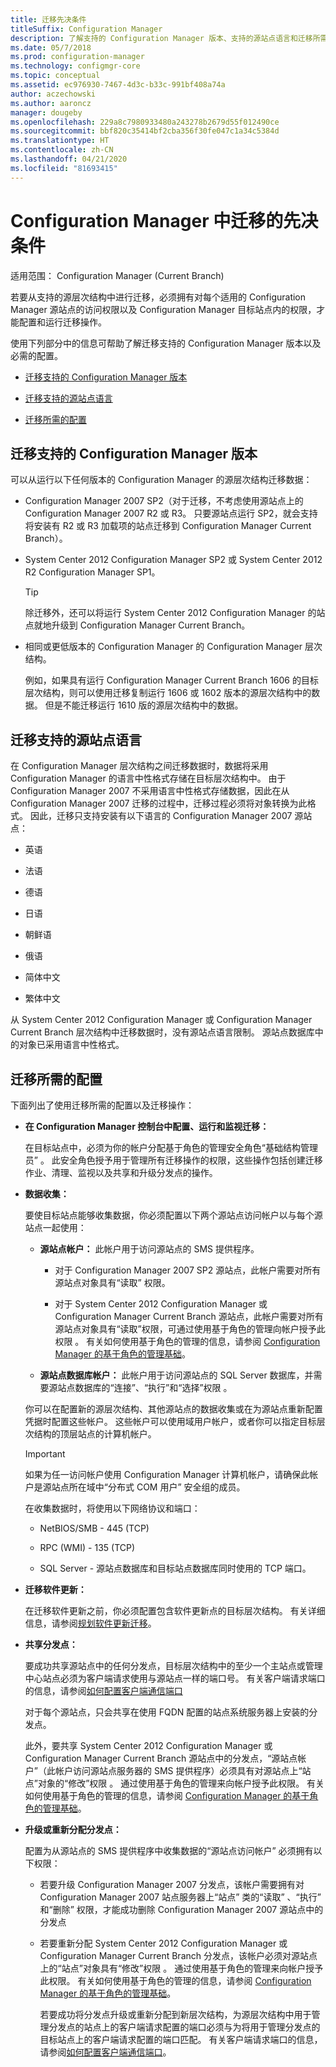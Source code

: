 ```yaml
---
title: 迁移先决条件
titleSuffix: Configuration Manager
description: 了解支持的 Configuration Manager 版本、支持的源站点语言和迁移所需的配置。
ms.date: 05/7/2018
ms.prod: configuration-manager
ms.technology: configmgr-core
ms.topic: conceptual
ms.assetid: ec976930-7467-4d3c-b33c-991bf408a74a
author: aczechowski
ms.author: aaroncz
manager: dougeby
ms.openlocfilehash: 229a8c7980933480a243278b2679d55f012490ce
ms.sourcegitcommit: bbf820c35414bf2cba356f30fe047c1a34c5384d
ms.translationtype: HT
ms.contentlocale: zh-CN
ms.lasthandoff: 04/21/2020
ms.locfileid: "81693415"
---
```

# <a name="prerequisites-for-migration-in-configuration-manager"></a>Configuration Manager 中迁移的先决条件

适用范围：  Configuration Manager (Current Branch)

若要从支持的源层次结构中进行迁移，必须拥有对每个适用的 Configuration Manager 源站点的访问权限以及 Configuration Manager 目标站点内的权限，才能配置和运行迁移操作。  

 使用下列部分中的信息可帮助了解迁移支持的 Configuration Manager 版本以及必需的配置。  

-   [迁移支持的 Configuration Manager 版本](#BKMK_SupportedMigrationVersions)  

-   [迁移支持的源站点语言](#BKMK_SorceSiteLanguage)  

-   [迁移所需的配置](#BKMK_Required_Configurations)  

##  <a name="versions-of-configuration-manager-that-are-supported-for-migration"></a><a name="BKMK_SupportedMigrationVersions"></a> 迁移支持的 Configuration Manager 版本  
 可以从运行以下任何版本的 Configuration Manager 的源层次结构迁移数据：  

- Configuration Manager 2007 SP2（对于迁移，不考虑使用源站点上的 Configuration Manager 2007 R2 或 R3。 只要源站点运行 SP2，就会支持将安装有 R2 或 R3 加载项的站点迁移到 Configuration Manager Current Branch）。  

- System Center 2012 Configuration Manager SP2 或 System Center 2012 R2 Configuration Manager SP1。  

  > [!TIP]  
  >  除迁移外，还可以将运行 System Center 2012 Configuration Manager 的站点就地升级到 Configuration Manager Current Branch。  

- 相同或更低版本的 Configuration Manager 的 Configuration Manager 层次结构。  

  例如，如果具有运行 Configuration Manager Current Branch 1606 的目标层次结构，则可以使用迁移复制运行 1606 或 1602 版本的源层次结构中的数据。 但是不能迁移运行 1610 版的源层次结构中的数据。  


##  <a name="source-site-languages-that-are-supported-for-migration"></a><a name="BKMK_SorceSiteLanguage"></a> 迁移支持的源站点语言  
 在 Configuration Manager 层次结构之间迁移数据时，数据将采用 Configuration Manager 的语言中性格式存储在目标层次结构中。 由于 Configuration Manager 2007 不采用语言中性格式存储数据，因此在从 Configuration Manager 2007 迁移的过程中，迁移过程必须将对象转换为此格式。 因此，迁移只支持安装有以下语言的 Configuration Manager 2007 源站点：  

-   英语  

-   法语  

-   德语  

-   日语  

-   朝鲜语  

-   俄语  

-   简体中文  

-   繁体中文  

从 System Center 2012 Configuration Manager 或 Configuration Manager Current Branch 层次结构中迁移数据时，没有源站点语言限制。 源站点数据库中的对象已采用语言中性格式。  

##  <a name="required-configurations-for-migration"></a><a name="BKMK_Required_Configurations"></a> 迁移所需的配置  
下面列出了使用迁移所需的配置以及迁移操作：  

- **在 Configuration Manager 控制台中配置、运行和监视迁移：**  

   在目标站点中，必须为你的帐户分配基于角色的管理安全角色“基础结构管理员”  。 此安全角色授予用于管理所有迁移操作的权限，这些操作包括创建迁移作业、清理、监视以及共享和升级分发点的操作。  

- **数据收集：**  

   要使目标站点能够收集数据，你必须配置以下两个源站点访问帐户以与每个源站点一起使用：  

  -   **源站点帐户：** 此帐户用于访问源站点的 SMS 提供程序。  

      -   对于 Configuration Manager 2007 SP2 源站点，此帐户需要对所有源站点对象具有“读取”  权限。  

      -   对于 System Center 2012 Configuration Manager 或 Configuration Manager Current Branch 源站点，此帐户需要对所有源站点对象具有“读取”权限，可通过使用基于角色的管理向帐户授予此权限  。 有关如何使用基于角色的管理的信息，请参阅 [Configuration Manager 的基于角色的管理基础](../../core/understand/fundamentals-of-role-based-administration.md)。  

  -   **源站点数据库帐户：** 此帐户用于访问源站点的 SQL Server 数据库，并需要源站点数据库的“连接”、“执行”和“选择”权限    。  

  你可以在配置新的源层次结构、其他源站点的数据收集或在为源站点重新配置凭据时配置这些帐户。 这些帐户可以使用域用户帐户，或者你可以指定目标层次结构的顶层站点的计算机帐户。  

  > [!IMPORTANT]  
  >  如果为任一访问帐户使用 Configuration Manager 计算机帐户，请确保此帐户是源站点所在域中“分布式 COM 用户”  安全组的成员。  

  在收集数据时，将使用以下网络协议和端口：  

  -   NetBIOS/SMB - 445 (TCP)  

  -   RPC (WMI) - 135 (TCP)  

  -   SQL Server - 源站点数据库和目标站点数据库同时使用的 TCP 端口。  

- **迁移软件更新：**  

   在迁移软件更新之前，你必须配置包含软件更新点的目标层次结构。 有关详细信息，请参阅[规划软件更新迁移](../../core/migration/planning-for-the-migration-of-objects.md#Plan_migrate_Software_updates)。  

- **共享分发点：**  

   要成功共享源站点中的任何分发点，目标层次结构中的至少一个主站点或管理中心站点必须为客户端请求使用与源站点一样的端口号。 有关客户端请求端口的信息，请参阅[如何配置客户端通信端口](../../core/clients/deploy/configure-client-communication-ports.md)  

   对于每个源站点，只会共享在使用 FQDN 配置的站点系统服务器上安装的分发点。  

   此外，要共享 System Center 2012 Configuration Manager 或 Configuration Manager Current Branch 源站点中的分发点，“源站点帐户”（此帐户访问源站点服务器的 SMS 提供程序）必须具有对源站点上“站点”对象的“修改”权限    。 通过使用基于角色的管理来向帐户授予此权限。 有关如何使用基于角色的管理的信息，请参阅 [Configuration Manager 的基于角色的管理基础](../../core/understand/fundamentals-of-role-based-administration.md)。  


- **升级或重新分配分发点：**  

   配置为从源站点的 SMS 提供程序中收集数据的“源站点访问帐户”  必须拥有以下权限：  

  - 若要升级 Configuration Manager 2007 分发点，该帐户需要拥有对 Configuration Manager 2007 站点服务器上“站点”  类的“读取”  、“执行”  和“删除”  权限，才能成功删除 Configuration Manager 2007 源站点中的分发点  

  - 若要重新分配 System Center 2012 Configuration Manager 或 Configuration Manager Current Branch 分发点，该帐户必须对源站点上的“站点”对象具有“修改”权限   。 通过使用基于角色的管理来向帐户授予此权限。 有关如何使用基于角色的管理的信息，请参阅 [Configuration Manager 的基于角色的管理基础](../../core/understand/fundamentals-of-role-based-administration.md)。  

    若要成功将分发点升级或重新分配到新层次结构，为源层次结构中用于管理分发点的站点上的客户端请求配置的端口必须与为将用于管理分发点的目标站点上的客户端请求配置的端口匹配。 有关客户端请求端口的信息，请参阅[如何配置客户端通信端口](../../core/clients/deploy/configure-client-communication-ports.md)。  
